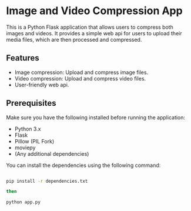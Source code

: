 # Image and Video Compression App

This is a Python Flask application that allows users to compress both images and videos. It provides a simple web api for users to upload their media files, which are then processed and compressed.

## Features

- Image compression: Upload and compress image files.
- Video compression: Upload and compress video files.
- User-friendly web api.

## Prerequisites

Make sure you have the following installed before running the application:

- Python 3.x
- Flask
- Pillow (PIL Fork)
- moviepy
- (Any additional dependencies)

You can install the dependencies using the following command:

```bash

pip install -r dependencies.txt

then 

python app.py






